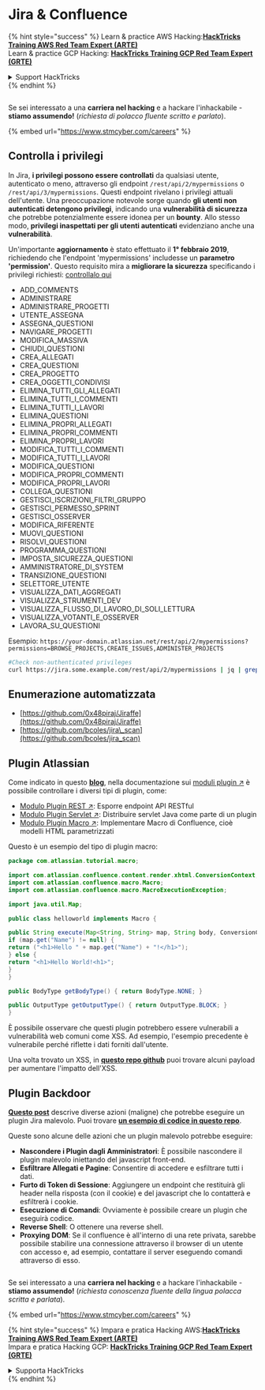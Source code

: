 # Jira & Confluence

{% hint style="success" %}
Learn & practice AWS Hacking:<img src="../../.gitbook/assets/arte.png" alt="" data-size="line">[**HackTricks Training AWS Red Team Expert (ARTE)**](https://training.hacktricks.xyz/courses/arte)<img src="../../.gitbook/assets/arte.png" alt="" data-size="line">\
Learn & practice GCP Hacking: <img src="../../.gitbook/assets/grte.png" alt="" data-size="line">[**HackTricks Training GCP Red Team Expert (GRTE)**<img src="../../.gitbook/assets/grte.png" alt="" data-size="line">](https://training.hacktricks.xyz/courses/grte)

<details>

<summary>Support HackTricks</summary>

* Check the [**subscription plans**](https://github.com/sponsors/carlospolop)!
* **Join the** 💬 [**Discord group**](https://discord.gg/hRep4RUj7f) or the [**telegram group**](https://t.me/peass) or **follow** us on **Twitter** 🐦 [**@hacktricks\_live**](https://twitter.com/hacktricks_live)**.**
* **Share hacking tricks by submitting PRs to the** [**HackTricks**](https://github.com/carlospolop/hacktricks) and [**HackTricks Cloud**](https://github.com/carlospolop/hacktricks-cloud) github repos.

</details>
{% endhint %}

<figure><img src="../../.gitbook/assets/image (1) (1) (1) (1) (1) (1) (1) (1) (1) (1) (1) (1) (1).png" alt=""><figcaption></figcaption></figure>

Se sei interessato a una **carriera nel hacking** e a hackare l'inhackabile - **stiamo assumendo!** (_richiesta di polacco fluente scritto e parlato_).

{% embed url="https://www.stmcyber.com/careers" %}

## Controlla i privilegi

In Jira, **i privilegi possono essere controllati** da qualsiasi utente, autenticato o meno, attraverso gli endpoint `/rest/api/2/mypermissions` o `/rest/api/3/mypermissions`. Questi endpoint rivelano i privilegi attuali dell'utente. Una preoccupazione notevole sorge quando **gli utenti non autenticati detengono privilegi**, indicando una **vulnerabilità di sicurezza** che potrebbe potenzialmente essere idonea per un **bounty**. Allo stesso modo, **privilegi inaspettati per gli utenti autenticati** evidenziano anche una **vulnerabilità**.

Un'importante **aggiornamento** è stato effettuato il **1° febbraio 2019**, richiedendo che l'endpoint 'mypermissions' includesse un **parametro 'permission'**. Questo requisito mira a **migliorare la sicurezza** specificando i privilegi richiesti: [controllalo qui](https://developer.atlassian.com/cloud/jira/platform/change-notice-get-my-permissions-requires-permissions-query-parameter/#change-notice---get-my-permissions-resource-will-require-a-permissions-query-parameter)

* ADD\_COMMENTS
* ADMINISTRARE
* ADMINISTRARE\_PROGETTI
* UTENTE\_ASSEGNA
* ASSEGNA\_QUESTIONI
* NAVIGARE\_PROGETTI
* MODIFICA\_MASSIVA
* CHIUDI\_QUESTIONI
* CREA\_ALLEGATI
* CREA\_QUESTIONI
* CREA\_PROGETTO
* CREA\_OGGETTI\_CONDIVISI
* ELIMINA\_TUTTI\_GLI\_ALLEGATI
* ELIMINA\_TUTTI\_I\_COMMENTI
* ELIMINA\_TUTTI\_I\_LAVORI
* ELIMINA\_QUESTIONI
* ELIMINA\_PROPRI\_ALLEGATI
* ELIMINA\_PROPRI\_COMMENTI
* ELIMINA\_PROPRI\_LAVORI
* MODIFICA\_TUTTI\_I\_COMMENTI
* MODIFICA\_TUTTI\_I\_LAVORI
* MODIFICA\_QUESTIONI
* MODIFICA\_PROPRI\_COMMENTI
* MODIFICA\_PROPRI\_LAVORI
* COLLEGA\_QUESTIONI
* GESTISCI\_ISCRIZIONI\_FILTRI\_GRUPPO
* GESTISCI\_PERMESSO\_SPRINT
* GESTISCI\_OSSERVER
* MODIFICA\_RIFERENTE
* MUOVI\_QUESTIONI
* RISOLVI\_QUESTIONI
* PROGRAMMA\_QUESTIONI
* IMPOSTA\_SICUREZZA\_QUESTIONI
* AMMINISTRATORE\_DI\_SYSTEM
* TRANSIZIONE\_QUESTIONI
* SELETTORE\_UTENTE
* VISUALIZZA\_DATI\_AGGREGATI
* VISUALIZZA\_STRUMENTI\_DEV
* VISUALIZZA\_FLUSSO\_DI\_LAVORO\_DI\_SOLI\_LETTURA
* VISUALIZZA\_VOTANTI\_E\_OSSERVER
* LAVORA\_SU\_QUESTIONI

Esempio: `https://your-domain.atlassian.net/rest/api/2/mypermissions?permissions=BROWSE_PROJECTS,CREATE_ISSUES,ADMINISTER_PROJECTS`
```bash
#Check non-authenticated privileges
curl https://jira.some.example.com/rest/api/2/mypermissions | jq | grep -iB6 '"havePermission": true'
```
## Enumerazione automatizzata

* [https://github.com/0x48piraj/Jiraffe](https://github.com/0x48piraj/Jiraffe)
* [https://github.com/bcoles/jira\_scan](https://github.com/bcoles/jira_scan)

## Plugin Atlassian

Come indicato in questo [**blog**](https://cyllective.com/blog/posts/atlassian-audit-plugins), nella documentazione sui [moduli plugin ↗](https://developer.atlassian.com/server/framework/atlassian-sdk/plugin-modules/) è possibile controllare i diversi tipi di plugin, come:

* [Modulo Plugin REST ↗](https://developer.atlassian.com/server/framework/atlassian-sdk/rest-plugin-module): Esporre endpoint API RESTful
* [Modulo Plugin Servlet ↗](https://developer.atlassian.com/server/framework/atlassian-sdk/servlet-plugin-module/): Distribuire servlet Java come parte di un plugin
* [Modulo Plugin Macro ↗](https://developer.atlassian.com/server/confluence/macro-module/): Implementare Macro di Confluence, cioè modelli HTML parametrizzati

Questo è un esempio del tipo di plugin macro:
```java
package com.atlassian.tutorial.macro;

import com.atlassian.confluence.content.render.xhtml.ConversionContext;
import com.atlassian.confluence.macro.Macro;
import com.atlassian.confluence.macro.MacroExecutionException;

import java.util.Map;

public class helloworld implements Macro {

public String execute(Map<String, String> map, String body, ConversionContext conversionContext) throws MacroExecutionException {
if (map.get("Name") != null) {
return ("<h1>Hello " + map.get("Name") + "!</h1>");
} else {
return "<h1>Hello World!<h1>";
}
}

public BodyType getBodyType() { return BodyType.NONE; }

public OutputType getOutputType() { return OutputType.BLOCK; }
}
```
È possibile osservare che questi plugin potrebbero essere vulnerabili a vulnerabilità web comuni come XSS. Ad esempio, l'esempio precedente è vulnerabile perché riflette i dati forniti dall'utente.&#x20;

Una volta trovato un XSS, in [**questo repo github**](https://github.com/cyllective/XSS-Payloads/tree/main/Confluence) puoi trovare alcuni payload per aumentare l'impatto dell'XSS.

## Plugin Backdoor

[**Questo post**](https://cyllective.com/blog/posts/atlassian-malicious-plugin) descrive diverse azioni (maligne) che potrebbe eseguire un plugin Jira malevolo. Puoi trovare [**un esempio di codice in questo repo**](https://github.com/cyllective/malfluence).

Queste sono alcune delle azioni che un plugin malevolo potrebbe eseguire:

* **Nascondere i Plugin dagli Amministratori**: È possibile nascondere il plugin malevolo iniettando del javascript front-end.
* **Esfiltrare Allegati e Pagine**: Consentire di accedere e esfiltrare tutti i dati.
* **Furto di Token di Sessione**: Aggiungere un endpoint che restituirà gli header nella risposta (con il cookie) e del javascript che lo contatterà e esfiltrerà i cookie.
* **Esecuzione di Comandi**: Ovviamente è possibile creare un plugin che eseguirà codice.
* **Reverse Shell**: O ottenere una reverse shell.
* **Proxying DOM**: Se il confluence è all'interno di una rete privata, sarebbe possibile stabilire una connessione attraverso il browser di un utente con accesso e, ad esempio, contattare il server eseguendo comandi attraverso di esso.

<figure><img src="../../.gitbook/assets/image (1) (1) (1) (1) (1) (1) (1) (1) (1) (1) (1) (1) (1).png" alt=""><figcaption></figcaption></figure>

Se sei interessato a una **carriera nel hacking** e a hackare l'inhackabile - **stiamo assumendo!** (_richiesta conoscenza fluente della lingua polacca scritta e parlata_).

{% embed url="https://www.stmcyber.com/careers" %}

{% hint style="success" %}
Impara e pratica Hacking AWS:<img src="../../.gitbook/assets/arte.png" alt="" data-size="line">[**HackTricks Training AWS Red Team Expert (ARTE)**](https://training.hacktricks.xyz/courses/arte)<img src="../../.gitbook/assets/arte.png" alt="" data-size="line">\
Impara e pratica Hacking GCP: <img src="../../.gitbook/assets/grte.png" alt="" data-size="line">[**HackTricks Training GCP Red Team Expert (GRTE)**<img src="../../.gitbook/assets/grte.png" alt="" data-size="line">](https://training.hacktricks.xyz/courses/grte)

<details>

<summary>Supporta HackTricks</summary>

* Controlla i [**piani di abbonamento**](https://github.com/sponsors/carlospolop)!
* **Unisciti al** 💬 [**gruppo Discord**](https://discord.gg/hRep4RUj7f) o al [**gruppo telegram**](https://t.me/peass) o **seguici** su **Twitter** 🐦 [**@hacktricks\_live**](https://twitter.com/hacktricks_live)**.**
* **Condividi trucchi di hacking inviando PR ai** [**HackTricks**](https://github.com/carlospolop/hacktricks) e [**HackTricks Cloud**](https://github.com/carlospolop/hacktricks-cloud) repo github.

</details>
{% endhint %}

